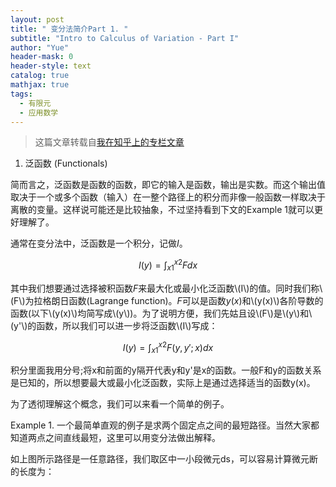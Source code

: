 ```yaml
---
layout: post
title: " 变分法简介Part 1. "
subtitle: "Intro to Calculus of Variation - Part I"
author: "Yue"
header-mask: 0
header-style: text
catalog: true
mathjax: true
tags:
  - 有限元
  - 应用数学
---
```


> 这篇文章转载自[我在知乎上的专栏文章](https://zhuanlan.zhihu.com/p/20718489)

1. 泛函数 (Functionals)

简而言之，泛函数是函数的函数，即它的输入是函数，输出是实数。而这个输出值取决于一个或多个函数（输入）在一整个路径上的积分而非像一般函数一样取决于离散的变量。这样说可能还是比较抽象，不过坚持看到下文的Example 1就可以更好理解了。

通常在变分法中，泛函数是一个积分，记做$I$。

$$I(y)=\int_{x1}^{x2}Fdx$$

其中我们想要通过选择被积函数$F$来最大化或最小化泛函数\\(I\\)的值。同时我们称\\(F\\)为拉格朗日函数(Lagrange function)。$F$可以是函数$y(x)$和\\(y(x)\\)各阶导数的函数(以下\\(y(x)\\)均简写成\\(y\\))。为了说明方便，我们先姑且设\\(F\\)是\\(y\\)和\\(y'\\)的函数，所以我们可以进一步将泛函数\\(I\\)写成：

$$I(y)=\int_{x1}^{x2}F(y,y';x)dx$$

积分里面我用分号;将x和前面的y隔开代表y和y'是x的函数。一般F和y的函数关系是已知的，所以想要最大或最小化泛函数，实际上是通过选择适当的函数y(x)。

为了透彻理解这个概念，我们可以来看一个简单的例子。

Example 1.
一个最简单直观的例子是求两个固定点之间的最短路径。当然大家都知道两点之间直线最短，这里可以用变分法做出解释。


如上图所示路径是一任意路径，我们取区中一小段微元ds，可以容易计算微元断的长度为：
